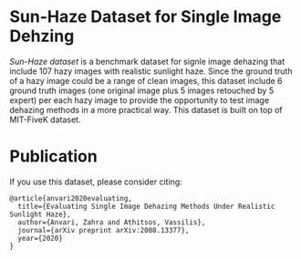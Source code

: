 # Sun-Haze Dataset for Single Image Dehzing
*Sun-Haze dataset* is a benchmark dataset for signle image dehazing that include 107 hazy images with realistic sunlight haze. Since the ground truth of a hazy image could be a range of clean images, this dataset include 6 ground truth images (one original image plus 5 images retouched by 5 expert) per each hazy image to provide the opportunity to test image dehazing methods in a more practical way. This dataset is built on top of MIT-FiveK dataset.

# Publication
If you use this dataset, please consider citing:

    @article{anvari2020evaluating,
      title={Evaluating Single Image Dehazing Methods Under Realistic Sunlight Haze},
      author={Anvari, Zahra and Athitsos, Vassilis},
      journal={arXiv preprint arXiv:2008.13377},
      year={2020}
    }

